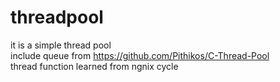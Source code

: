 # threadpool
it is a simple thread pool  
include queue from https://github.com/Pithikos/C-Thread-Pool  
thread function learned from ngnix cycle